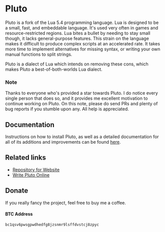# Pluto
Pluto is a fork of the Lua 5.4 programming language. Lua is designed to be a small, fast, and embeddable language. It's used very often in games and resource-restricted regions. Lua bites a bullet by needing to stay small though, it lacks general-purpose features. This strain on the language makes it difficult to produce complex scripts at an accelerated rate. It takes more time to implement alternatives for missing syntax, or writing your own manual functions to split strings.

Pluto is a dialect of Lua which intends on removing these cons, which makes Pluto a best-of-both-worlds Lua dialect.

### Note
Thanks to everyone who's provided a star towards Pluto. I do notice every single person that does so, and it provides me excellent motivation to continue working on Pluto. On this note, please do send PRs and plenty of bug reports if you stumble upon any. All help is appreciated.

## Documentation

Instructions on how to install Pluto, as well as a detailed documentation for all of its additions and improvements can be found [here](https://plutolang.github.io/docs/Introduction).

## Related links

- [Repository for Website](https://github.com/PlutoLang/plutolang.github.io)
- [Write Pluto Online](https://plutolang.github.io/web/)

## Donate
If you really fancy the project, feel free to buy me a coffee.
#### BTC Address
`bc1qsv6pwsgpwdhedfg8jzsnmr9lsffdvstcj8zpyc`